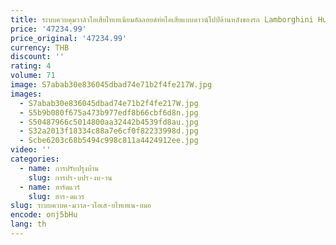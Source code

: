 ```yaml
---
title: ระบบควบคุมวาล์วไอเสียไทเทเนียมอัลลอยด์ท่อไอเสียแบบดาวน์ไปป์ด้านหลังของรถ Lamborghini Huracan STO EVO LP610 LP560 LP550
price: '47234.99'
price_original: '47234.99'
currency: THB
discount: ''
rating: 4
volume: 71
image: S7abab30e836045dbad74e71b2f4fe217W.jpg
images:
  - S7abab30e836045dbad74e71b2f4fe217W.jpg
  - S5b9b080f675a473b977edf8b66cbf6d8n.jpg
  - S50487966c5014800aa32442b4539fd8au.jpg
  - S32a2013f18334c88a7e6cf0f82233998d.jpg
  - Scbe6203c68b5494c998c811a4424912ee.jpg
video: ''
categories:
  - name: การปรับปรุงบ้าน
    slug: การปร-บปร-งบ-าน
  - name: ฮาร์ดแวร์
    slug: ฮาร-ดแวร
slug: ระบบควบค-มวาล-วไอเส-ยไทเทเน-ยมอ
encode: onj5bHu
lang: th
---
```

  